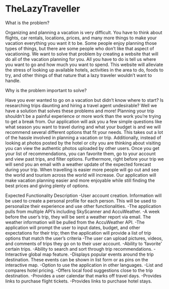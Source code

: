 # TheLazyTraveller
What is the problem? 

Organizing and planning a vacation is very difficult. You have to think about flights, car rentals, locations, prices, and many more things to make your vacation everything you want it to be. Some people enjoy planning those types of things, but there are some people who don’t like that aspect of vacationing. We want to solve that problem by creating a website that will do all of the vacation planning for you. All you have to do is tell us where you want to go and how much you want to spend. This website will alleviate the stress of looking up available hotels, activities in the area to do, foods to try, and other things of that nature that a lazy traveler wouldn’t want to handle.  

Why is the problem important to solve?

Have you ever wanted to go on a vacation but didn’t know where to start? Is researching trips daunting and hiring a travel agent undesirable? Well we have a solution that solves these problems and more! Planning your trip shouldn’t be a painful experience or more work than the work you’re trying to get a break from. Our application will ask you a few simple questions like what season you want to travel during and what your budget is and we will recommend several different options that fit your needs. This takes out a lot of the hassle involved in planning a vacation or trip. Additionally, instead of looking at photos posted by the hotel or city you are thinking about visiting you can view the authentic photos uploaded by other users. Once you get your list of recommendations, you can favorite them, go to your account and view past trips, and filter options. Furthermore, right before your trip we will send you an email with a weather update of the expected forecast during your trip. When travelling is easier more people will go out and see the world and tourism across the world will increase. Our application will make vacation planning easier and more enjoyable while still finding the best prices and giving plenty of options.

Expected Functionality Description 
-User account creation. Information will be used to create a personal profile for each person. This will be used to personalize their experience and use other functionalities.
-The application pulls from multiple API’s including SkyScanner and AccuWeather.
-A week before the user’s trip, they will be sent a weather report via email. The weather information will be pulled from the AccuWeather API.
-The application will prompt the user to input dates, budget, and other expectations for their trip; then the application will provide a list of trip options that match the user’s criteria
-The user can upload pictures, videos, and comments of trips they go on to their user account.
-Ability to ‘favorite’ certain trips.
-Ability to search and sort through trip recommendations.
-Interactive global map feature.
-Displays popular events around the trip destination. These events can be shown in list form or as pins on the interactive map.
-Option to use the application in other languages.
-List and compares hotel pricing.
-Offers local food suggestions close to the trip destination.
-Provides a user calendar that marks off travel days.
-Provides links to purchase flight tickets.
-Provides links to purchase hotel stays.
